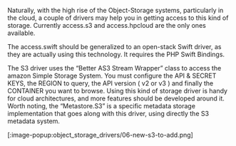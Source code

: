 Naturally, with the high rise of the Object-Storage systems, particularly in the cloud, a couple of drivers may help you in getting access to this kind of storage. Currently access.s3 and access.hpcloud are the only ones available.

The access.swift should be generalized to an open-stack Swift driver, as they are actually using this technology. It requires the PHP Swift Bindings.

The S3 driver uses the “Better AS3 Stream Wrapper” class to access the amazon Simple Storage System. You must configure the  API & SECRET KEYS, the REGION to query, the API version ( v2 or v3 ) and finally the CONTAINER you want to browse. Using this kind of storage driver is handy for cloud architectures, and more features should be developed around it. Worth noting, the “Metastore.S3” is a specific metadata storage implementation that goes along with this driver, using directly the S3 metadata system.

[:image-popup:object_storage_drivers/06-new-s3-to-add.png]